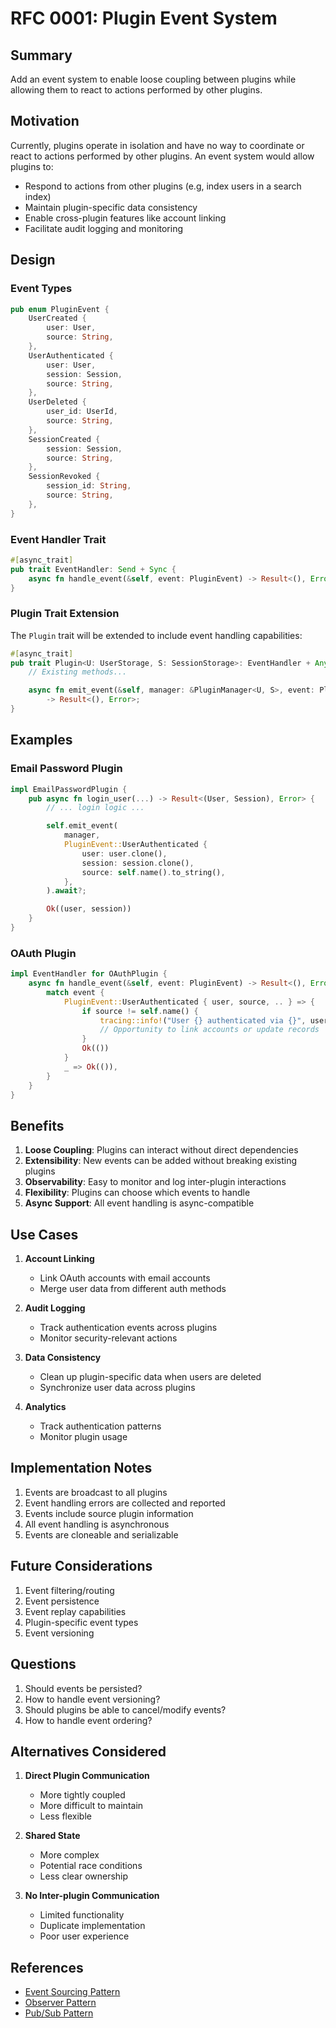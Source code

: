 # RFC 0001: Plugin Event System

## Summary

Add an event system to enable loose coupling between plugins while allowing them to react to actions performed by other plugins.

## Motivation

Currently, plugins operate in isolation and have no way to coordinate or react to actions performed by other plugins. An event system would allow plugins to:

- Respond to actions from other plugins (e.g, index users in a search index)
- Maintain plugin-specific data consistency
- Enable cross-plugin features like account linking
- Facilitate audit logging and monitoring

## Design

### Event Types

```rust
pub enum PluginEvent {
    UserCreated {
        user: User,
        source: String,
    },
    UserAuthenticated {
        user: User,
        session: Session,
        source: String,
    },
    UserDeleted {
        user_id: UserId,
        source: String,
    },
    SessionCreated {
        session: Session,
        source: String,
    },
    SessionRevoked {
        session_id: String,
        source: String,
    },
}
```

### Event Handler Trait

```rust
#[async_trait]
pub trait EventHandler: Send + Sync {
    async fn handle_event(&self, event: PluginEvent) -> Result<(), Error>;
}
```

### Plugin Trait Extension

The `Plugin` trait will be extended to include event handling capabilities:

```rust
#[async_trait]
pub trait Plugin<U: UserStorage, S: SessionStorage>: EventHandler + Any + Send + Sync + DowncastSync {
    // Existing methods...

    async fn emit_event(&self, manager: &PluginManager<U, S>, event: PluginEvent)
        -> Result<(), Error>;
}
```

## Examples

### Email Password Plugin

```rust
impl EmailPasswordPlugin {
    pub async fn login_user(...) -> Result<(User, Session), Error> {
        // ... login logic ...

        self.emit_event(
            manager,
            PluginEvent::UserAuthenticated {
                user: user.clone(),
                session: session.clone(),
                source: self.name().to_string(),
            },
        ).await?;

        Ok((user, session))
    }
}
```

### OAuth Plugin

```rust
impl EventHandler for OAuthPlugin {
    async fn handle_event(&self, event: PluginEvent) -> Result<(), Error> {
        match event {
            PluginEvent::UserAuthenticated { user, source, .. } => {
                if source != self.name() {
                    tracing::info!("User {} authenticated via {}", user.email, source);
                    // Opportunity to link accounts or update records
                }
                Ok(())
            }
            _ => Ok(()),
        }
    }
}
```

## Benefits

1. **Loose Coupling**: Plugins can interact without direct dependencies
2. **Extensibility**: New events can be added without breaking existing plugins
3. **Observability**: Easy to monitor and log inter-plugin interactions
4. **Flexibility**: Plugins can choose which events to handle
5. **Async Support**: All event handling is async-compatible

## Use Cases

1. **Account Linking**

   - Link OAuth accounts with email accounts
   - Merge user data from different auth methods

2. **Audit Logging**

   - Track authentication events across plugins
   - Monitor security-relevant actions

3. **Data Consistency**

   - Clean up plugin-specific data when users are deleted
   - Synchronize user data across plugins

4. **Analytics**
   - Track authentication patterns
   - Monitor plugin usage

## Implementation Notes

1. Events are broadcast to all plugins
2. Event handling errors are collected and reported
3. Events include source plugin information
4. All event handling is asynchronous
5. Events are cloneable and serializable

## Future Considerations

1. Event filtering/routing
2. Event persistence
3. Event replay capabilities
4. Plugin-specific event types
5. Event versioning

## Questions

1. Should events be persisted?
2. How to handle event versioning?
3. Should plugins be able to cancel/modify events?
4. How to handle event ordering?

## Alternatives Considered

1. **Direct Plugin Communication**

   - More tightly coupled
   - More difficult to maintain
   - Less flexible

2. **Shared State**

   - More complex
   - Potential race conditions
   - Less clear ownership

3. **No Inter-plugin Communication**
   - Limited functionality
   - Duplicate implementation
   - Poor user experience

## References

- [Event Sourcing Pattern](https://martinfowler.com/eaaDev/EventSourcing.html)
- [Observer Pattern](https://en.wikipedia.org/wiki/Observer_pattern)
- [Pub/Sub Pattern](https://en.wikipedia.org/wiki/Publish%E2%80%93subscribe_pattern)

